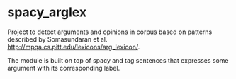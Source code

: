 # spacy_arglex
Project to detect arguments and opinions in corpus based on patterns described by Somasundaran et al. http://mpqa.cs.pitt.edu/lexicons/arg_lexicon/.

The module is built on top of spacy and tag sentences that expresses some argument with its corresponding label.


